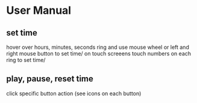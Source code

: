 # User Manual
## set time
hover over hours, minutes, seconds ring and use mouse wheel or left and right mouse button to set time/
on touch screeens touch numbers on each ring to set time/
## play, pause, reset time
click specific button action (see icons on each button)
